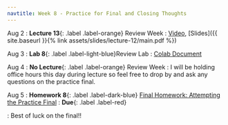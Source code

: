 ```yaml
---
navtitle: Week 8 - Practice for Final and Closing Thoughts
---
```


Aug 2
: **Lecture 13**{: .label .label-orange} Review Week
  : [Video](#), [Slides]({{ site.baseurl }}{% link assets/slides/lecture-12/main.pdf %})

Aug 3
: **Lab 8**{: .label .label-light-blue}Review Lab
  : [Colab Document](https://drive.google.com/file/d/1uRKPAMwPG3SYfifYm0iq4F0mZ7mFxQSh/view?usp=sharing)

Aug 4
: **No Lecture**{: .label .label-orange} Review Week
  : I will be holding office hours this day during lecture so feel free to drop by and ask any questions on the practice final.

Aug 5
: **Homework 8**{: .label .label-dark-blue} [Final Homework: Attempting the Practice Final](#)
  : **Due**{: .label .label-red} 

: Best of luck on the final!!

